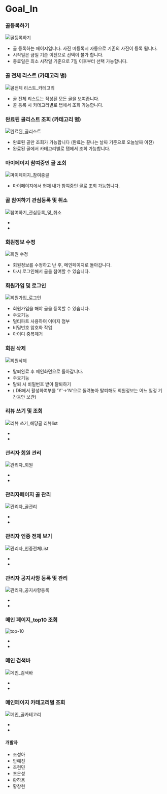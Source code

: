 # Goal_In


### 골등록하기

![골등록하기](https://user-images.githubusercontent.com/66407391/85996822-ad392500-ba43-11ea-9ccf-57ab9f15ba19.gif)

- 골 등록하는 페이지입니다. 사진 미등록시 자동으로 기존의 사진이 등록 됩니다.
- 시작일은 금일 기준 이전으로 선택이 불가 합니다. 
- 종료일은 최소 시작일 기준으로 7일 이후부터 선택 가능합니다.


### 골 전체 리스트 (카테고리 별) 

![골전체 리스트_카테고리](https://user-images.githubusercontent.com/66407391/85997213-33ee0200-ba44-11ea-94ce-e35a88e01bbe.gif)

- 골 전체 리스트는 작성된 모든 골을 보여줍니다. 
- 골 등록 시 카테고리별로 탭에서 조회 가능합니다. 


### 완료된 골리스트 조회 (카테고리 별)

![완료된_골리스트](https://user-images.githubusercontent.com/66407391/85997624-b080e080-ba44-11ea-9a9c-693ea876ae82.gif)

- 완료된 골만 조회가 가능합니다 (완료는 끝나는 날짜 기준으로 오늘날짜 이전)
- 완료된 골에서 카테고리별로 탭에서 조회 가능합니다.


### 마이페이지 참여중인 골 조회

![마이페이지_참여중골](https://user-images.githubusercontent.com/66407391/85997461-7adbf780-ba44-11ea-8221-f353bd29672e.gif)

- 마이페이지에서 현재 내가 참여중인 골로 조회 가능합니다.


### 골 참여하기 관심등록 및 취소

![참여하기_관심등록_및_취소](https://user-images.githubusercontent.com/66407391/86067906-f1164380-bab0-11ea-981f-bcf628b3829f.gif)

-
-


### 회원정보 수정

![회원 수정](https://user-images.githubusercontent.com/66407391/86067706-74836500-bab0-11ea-9533-51f02d8a32db.gif)

- 회원정보를 수정하고 난 후, 메인페이지로 돌아갑니다.
- 다시 로그인해서 골을 참여할 수 있습니다.


### 회원가입 및 로그인

![회원가입_로그인](https://user-images.githubusercontent.com/66407391/86067812-b01e2f00-bab0-11ea-8c43-781fd48871e0.gif)

- 회원가입을 해야 골을 등록할 수 있습니다.
- 주요기능
- 멀티파트 사용하여 이미지 첨부
- 비밀번호 암호화 작업
- 아이디 중복제거



### 회원 삭제

![회원삭제](https://user-images.githubusercontent.com/66407391/86067844-c7f5b300-bab0-11ea-890b-629a00126949.gif)

- 탈퇴완료 후 메인화면으로 돌아갑니다.
- 주요기능
- 탈퇴 시 비밀번호 받아 탈퇴하기
- ( DB에서 활성화여부를 'Y'->'N'으로 돌려놓아 탈퇴해도 회원정보는 어느 일정 기간동안 보관)


### 리뷰 쓰기 및 조회

![리뷰 쓰기_해당골 리뷰list](https://user-images.githubusercontent.com/66407414/86108484-2ac16b80-bafe-11ea-9097-282d7d358b07.gif)

-
-


### 관리자 회원 관리

![관리자_회원](https://user-images.githubusercontent.com/66407391/86068089-67b34100-bab1-11ea-85ec-df68458e27a2.gif)

-
-


### 관리자페이지 골 관리

![관리자_골관리](https://user-images.githubusercontent.com/66407391/86068023-42bece00-bab1-11ea-80b1-fe253900e9c6.gif)

-
-


### 관리자 인증 전체 보기

![관리자_인증전체List](https://user-images.githubusercontent.com/66407391/86068140-87e30000-bab1-11ea-90bd-d300064a3630.gif)

-
-


### 관리자 공지사항 등록 및 관리

![관리자_공지사항등록](https://user-images.githubusercontent.com/66407391/86068138-86b1d300-bab1-11ea-85fd-d7e1eb4c4352.gif)

-
-


### 메인 페이지_top10 조회

![top-10](https://user-images.githubusercontent.com/66407414/86108623-58a6b000-bafe-11ea-9ee1-523664300bfa.gif)

-
-

### 메인 검색바 

![메인_검색바](https://user-images.githubusercontent.com/66407414/86108627-5a707380-bafe-11ea-94b1-18904a86ef65.gif)

-
-


### 메인페이지 카테고리별 조회

![메인_골카테고리](https://user-images.githubusercontent.com/66407414/86108634-5c3a3700-bafe-11ea-8c68-86001993286b.gif)

-
-










#### 개발자
- 조성아
- 안예진
- 조현민
- 조은성
- 황하용
- 황창현
